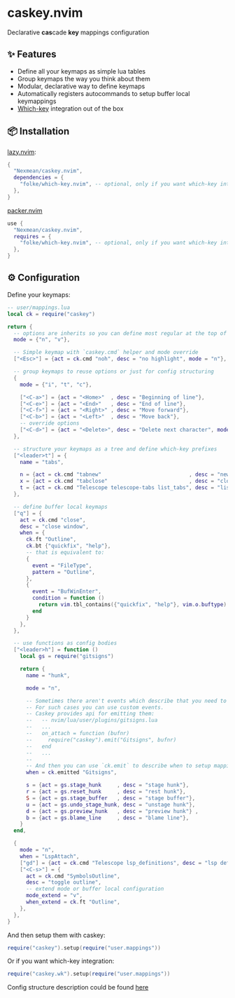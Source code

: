 # caskey.nvim
Declarative **cas**cade **key** mappings configuration

## ✨ Features
- Define all your keymaps as simple lua tables
- Group keymaps the way you think about them
- Modular, declarative way to define keymaps
- Automatically registers autocommands to setup buffer local keymappings
- [Which-key](https://github.com/folke/which-key.nvim) integration out of the box

## 📦 Installation

[lazy.nvim](https://github.com/folke/lazy.nvim):
```lua
{
  "Nexmean/caskey.nvim",
  dependencies = {
    "folke/which-key.nvim", -- optional, only if you want which-key integration
  },
}
```

[packer.nvim](https://github.com/wbthomason/packer.nvim)
```lua
use {
  "Nexmean/caskey.nvim",
  requires = {
    "folke/which-key.nvim", -- optional, only if you want which-key integration
  },
}
```

## ⚙️ Configuration

Define your keymaps:
```lua
-- user/mappings.lua
local ck = require("caskey")

return {
  -- options are inherits so you can define most regular at the top of keymaps config
  mode = {"n", "v"},

  -- Simple keymap with `caskey.cmd` helper and mode override
  ["<Esc>"] = {act = ck.cmd "noh", desc = "no highlight", mode = "n"},

  -- group keymaps to reuse options or just for config structuring
  {
    mode = {"i", "t", "c"},

    ["<C-a>"] = {act = "<Home>"  , desc = "Beginning of line"},
    ["<C-e>"] = {act = "<End>"   , desc = "End of line"},
    ["<C-f>"] = {act = "<Right>" , desc = "Move forward"},
    ["<C-b>"] = {act = "<Left>"  , desc = "Move back"},
    -- override options
    ["<C-d>"] = {act = "<Delete>", desc = "Delete next character", mode = {"i", "c"}},
  },

  -- structure your keymaps as a tree and define which-key prefixes
  ["<leader>t"] = {
    name = "tabs",

    n = {act = ck.cmd "tabnew"                            , desc = "new tab"},
    x = {act = ck.cmd "tabclose"                          , desc = "close tab"},
    t = {act = ck.cmd "Telescope telescope-tabs list_tabs", desc = "list tabs"},
  },

  -- define buffer local keymaps
  ["q"] = {
    act = ck.cmd "close",
    desc = "close window",
    when = {
      ck.ft "Outline",
      ck.bt {"quickfix", "help"},
      -- that is equivalent to:
      {
        event = "FileType",
        pattern = "Outline",
      },
      {
        event = "BufWinEnter",
        condition = function ()
          return vim.tbl_contains({"quickfix", "help"}, vim.o.buftype)
        end
      }
    },
  },

  -- use functions as config bodies
  ["<leader>h"] = function ()
    local gs = require("gitsigns")

    return {
      name = "hunk",

      mode = "n",

      -- Sometimes there aren't events which describe that you need to setup buffer local mappings.
      -- For such cases you can use custom events.
      -- Caskey provides api for emitting them:
      --   -- nvim/lua/user/plugins/gitsigns.lua
      --   ...
      --   on_attach = function (bufnr)
      --     require("caskey").emit("Gitsigns", bufnr)
      --   end
      --   ...
      -- 
      -- And then you can use `ck.emit` to describe when to setup mappings
      when = ck.emitted "Gitsigns",

      s = {act = gs.stage_hunk     , desc = "stage hunk"},
      r = {act = gs.reset_hunk     , desc = "rest hunk"},
      S = {act = gs.stage_buffer   , desc = "stage buffer"},
      u = {act = gs.undo_stage_hunk, desc = "unstage hunk"},
      d = {act = gs.preview_hunk   , desc = "preview hunk"} ,
      b = {act = gs.blame_line     , desc = "blame line"},
    }
  end,

  {
    mode = "n",
    when = "LspAttach",
    ["gd"] = {act = ck.cmd "Telescope lsp_definitions", desc = "lsp definition"},
    ["<C-s>"] = {
      act = ck.cmd "SymbolsOutline",
      desc = "toggle outline",
      -- extend mode or buffer local configuration
      mode_extend = "v",
      when_extend = ck.ft "Outline",
    },
  },
}
```

And then setup them with caskey:
```lua
require("caskey").setup(require("user.mappings"))
```
Or if you want which-key integration:
```lua
require("caskey.wk").setup(require("user.mappings"))
```

Config structure description could be found [here](https://github.com/Nexmean/caskey.nvim/wiki/Config-structure)
